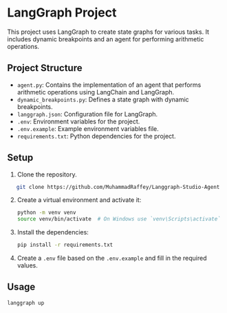 # LangGraph Project

This project uses LangGraph to create state graphs for various tasks. It includes dynamic breakpoints and an agent for performing arithmetic operations.

## Project Structure

- `agent.py`: Contains the implementation of an agent that performs arithmetic operations using LangChain and LangGraph.
- `dynamic_breakpoints.py`: Defines a state graph with dynamic breakpoints.
- `langgraph.json`: Configuration file for LangGraph.
- `.env`: Environment variables for the project.
- `.env.example`: Example environment variables file.
- `requirements.txt`: Python dependencies for the project.

## Setup

1. Clone the repository.

```sh
   git clone https://github.com/MuhammadRaffey/Langgraph-Studio-Agent
```

2. Create a virtual environment and activate it:
   ```sh
   python -m venv venv
   source venv/bin/activate  # On Windows use `venv\Scripts\activate`
   ```
3. Install the dependencies:
   ```sh
   pip install -r requirements.txt
   ```
4. Create a `.env` file based on the `.env.example` and fill in the required values.

## Usage

```sh
langgraph up
```
